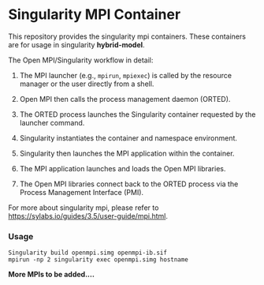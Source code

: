 # Singularity MPI Container
This repository provides the singularity mpi containers.  These containers are for usage in singularity **hybrid-model**. 

The Open MPI/Singularity workflow in detail:

1. The MPI launcher (e.g., `mpirun`, `mpiexec`) is called by the resource manager or the user directly from a shell.

2. Open MPI then calls the process management daemon (ORTED).

3. The ORTED process launches the Singularity container requested by the launcher command.

4. Singularity instantiates the container and namespace environment.

5. Singularity then launches the MPI application within the container.

6. The MPI application launches and loads the Open MPI libraries.

7. The Open MPI libraries connect back to the ORTED process via the Process Management Interface (PMI).

For more about singularity mpi, please refer to https://sylabs.io/guides/3.5/user-guide/mpi.html.

### Usage

```
Singularity build openmpi.simg openmpi-ib.sif
mpirun -np 2 singularity exec openmpi.simg hostname
```

 **More MPIs to be added....**